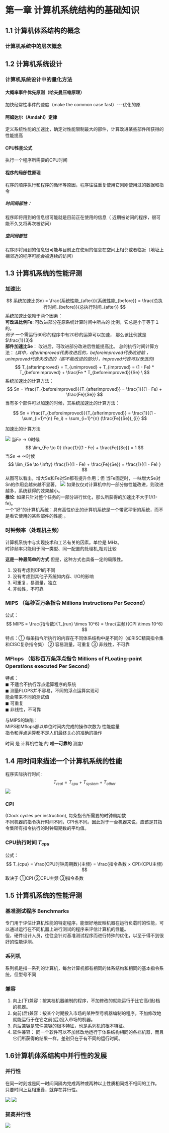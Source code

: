 # 第一章 计算机系统结构的基础知识
## 1.1 计算机体系结构的概念
### 计算机系统中的层次概念
## 1.2 计算机系统设计
### 计算机系统设计中的量化方法
#### 大概率事件优先原则（哈夫曼压缩原理）
加快经常性事件的速度（make the common case fast）---优化的原
#### 阿姆达尔（Amdahl）定律
定义系统性能的加速比，确定对性能限制最大的部件，计算改进某些部件所获得的性能提高
#### CPU性能公式
执行一个程序所需要的CPU时间
#### 程序的局部性原理
程序的顺序执行和程序的循环等原因，程序往往重复使用它刚刚使用过的数据和指令
##### 时间局部性：
程序即将用到的信息很可能就是目前正在使用的信息（
近期被访问的程序，很可能不久又将再次被访问） 
##### 空间局部性
程序即将用到的信息很可能与目前正在使用的信息在空间上相邻或者临近（地址上相邻近的程序可能会被连续的访问）
## 1.3 计算机系统的性能评测
### 加速比
$$
    系统加速比(Sn) = \frac{系统性能_{after}}{系统性能_{before}} = \frac{总执行时间_{before}}{总执行时间_{after}}
$$
系统加速比依赖于两个因素：\
**可改进比例Fe**:  可改进部分在原系统计算时间中所占的
比例，它总是小于等于１的。\
*例子* 一个需运行60秒的程序中有20秒的运算可以加速，
那么该比例就是$\frac{1}{3}$ \
**部件加速比Se**： 改进后，可改进部分改进后性能提高比。
总的执行时间计算方法：
*(其中，afterimproved代表改进后的，beforeimproved代表改进前 ， unimproved代表未改进的（即不能改进的部分），improved代表可以改进的)*
$$
    T_{afterimproved} = T_{unimproved} + T_{improved}
    = (1 - Fe) * T_{beforeimproved} + \frac{Fe * T_{beforeimproved}}{Se} \       
$$
系统加速比的计算方法：
$$ 
    Sn = \frac{T_{beforeimproved}}{T_{afterimproved}}
    = \frac{1}{(1 - Fe) + \frac{Fe}{Se}}
$$
当有多个部件可以加速的时候，其系统加速比的计算方法：

$$ 
    Sn = \frac{T_{beforeimproved}}{T_{afterimproved}}
    = \frac{1}{(1 - \sum_{i=1}^{n} Fe_i) + \sum_{i=1}^{n} (\frac{Fe}{Se})_{i}}
$$

加速比的计算方法

![](../image/1.1.png)
当$Fe \to 0$时候
$$
    \lim_{Fe \to 0}  \frac{1}{(1 - Fe) + \frac{Fe}{Se}}  = 1
$$
当$Se \to \infty$时候
$$
    \lim_{Se \to \infty}  \frac{1}{(1 - Fe) + \frac{Fe}{Se}}  = \frac{1}{(1 - Fe) }
$$
从图可以看出，增大Se和Fe对Sn都有提升作用；但
当Fe固定时，一味增大Se对Sn的作用会越来越不显著。
![](../image/1.2.png)
如果仅仅对计算机中的一部分做性能改进，则改进越多，系统获得的效果越小。 \
**推论**:  如果只针对整个任务的一部分进行优化，那么所获得的加速比不大于1/(1-fe)。 \
一个“好”的计算机系统：具有高性价比的计算机系统是一个带宽平衡的系统，而不是看它使用的某些部件的性能 。

### 时钟频率（处理机主频）
计算机系统中与实现技术和工艺有关的因素。单位是
MHz。\
时钟频率只能用于同一类型、同一配置的处理机,相对比较

**这是一种最简单的方式**
但是，这种方式也具备一定的局限性。

1. 没有考虑到CPI的不同
2. 没有考虑到其他子系统如内存、I/O的影响
3. 可重复，易测量，独立
4. 非线性，不可靠

### MIPS （每秒百万条指令 Millions Instructions Per Second）
公式：
$$
    MIPS = \frac{指令数}{T_{run} \times	 10^6} = \frac{主频}{CPI \times 10^6}
$$
特点：① 每条指令所执行的内容在不同体系结构中是不同的（如RISC精简指令集和CISC复杂指令集）
② 容易测量，可重复
③ 非线性，不可靠
### MFlops （每秒百万条浮点指令 Millions of FLoating-point Operations executed Per Second）
特点：\
◼ 不适合不执行浮点运算程序的系统 \
◼ 测量FLOPS并不容易，不同的浮点运算实现可\
能会带来不同的测试值\
◼ 可重复\
◼ 非线性，不可靠

与MIPS的缺陷：\
MIPS和Mflops都以单位时间内完成的操作次数为
性能度量 \
指令和浮点运算都不是人们最终关心的准确的操作

时间 是 计算机性能 的 **唯一可靠的** 测度!

## 1.4 用时间来描述一个计算机系统的性能
程序实际执行时间:
$$
    T_{real} = T_{cpu} + T_{system} + T_{other}
$$
![](../image/1.3.png)
### CPI
(Clock cycles per instruction), 每条指令所需要的时钟周期数 \
不同机器的指令执行时间不同，CPI也不同。因此对于一台机器来说，应该是其指令集所有指令执行的时钟周期数的平均值。

### CPU执行时间 $T_{cpu}$
公式：
$$
    T_{cpu} = \frac{CPU时钟周期数}{主频} = \frac{指令条数 × CPI}{CPU主频}
$$
取决于 ①CPI ②CPU主频 ③指令条数
## 1.5 计算机系统的性能评测
### 基准测试程序 Benchmarks
专门用于评估计算机性能的特定程序，能很好地反映机器在运行负载时的性能，可以通过运行在不同机器上进行测试的程序来评估计算机的性能。\
但，硬件设计人员，往往会针对基准测试程序而进行特殊的优化，以至于得不到很好的性能评测。
### 系列机
系列机是指一系列的计算机，每台计算机都有相同的体系结构和相同的基本指令系统，但型号不同
### 兼容
1. 向上(下)兼容：按某档机器编制的程序，不加修改的就能运行于比它高(低)档的机器。 
2. 向前(后)兼容：按某个时期投入市场的某种型号机器编制的程序，不加修改地就能运行于在它之前(后)投入市场的机器。
3. 向后兼容是软件兼容的根本特征，也是系列机的根本特征。
4. 软件兼容： 同一个软件可以不加修改地运行于体系结构相同的各档机器，而且它们所获得的结果一样，差别只在于有不同的运行时间。

## 1.6计算机体系结构中并行性的发展
### 并行性
在同一时刻或是同一时间间隔内完成两种或两种以上性质相同或不相同的工作。
只要时间上互相重叠，就存在并行性。

![](../image/1.4.png)
![](../image/1.5.png)
### 提高并行性
![](../image/1.6.png)
